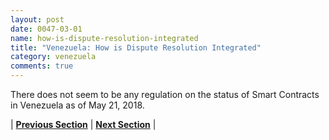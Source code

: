 ```yaml
---
layout: post
date: 0047-03-01
name: how-is-dispute-resolution-integrated
title: "Venezuela: How is Dispute Resolution Integrated"
category: venezuela
comments: true
---
```


There does not seem to be any regulation on the status of Smart Contracts in Venezuela as of May 21, 2018.


| **[Previous Section](https://neo-project.github.io/global-blockchain-compliance-hub//venezuela/venezuela-smart-contracts.html)** | **[Next Section]( https://neo-project.github.io/global-blockchain-compliance-hub//venezuela/venezuela-nullify-smart-contracts.html)** |
